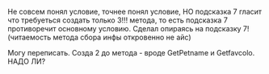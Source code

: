 Не совсем понял условие, точнее понял условие, НО подсказка 7 гласит что требуеться создать только 3!!! метода,
то есть подсказка 7 противоречит основному условию. 
Сделал опираясь на подсказку 7! (читаемость метода сбора инфы откровенно не айс)

Могу переписать. Созда 2 до метода - вроде GetPetname и Getfavcolo.
НАДО ЛИ?
